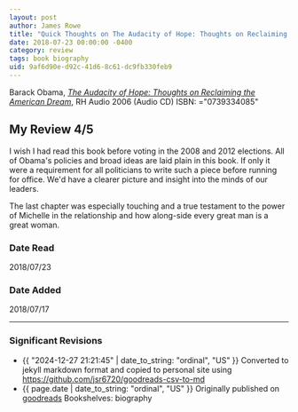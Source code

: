 ```yaml
---
layout: post
author: James Rowe
title: "Quick Thoughts on The Audacity of Hope: Thoughts on Reclaiming the American Dream"
date: 2018-07-23 00:00:00 -0400
category: review
tags: book biography
uid: 9af6d90e-d92c-41d6-8c61-dc9fb330feb9
---
```


Barack Obama, *[The Audacity of Hope: Thoughts on Reclaiming the American Dream](https://www.goodreads.com/book/show/1120650)*,  RH Audio 2006 (Audio CD) ISBN: ="0739334085"

## My Review 4/5

I wish I had read this book before voting in the 2008 and 2012 elections. All of Obama's policies and broad ideas are laid plain in this book. If only it were a requirement for all politicians to write such a piece before running for office. We'd have a clearer picture and insight into the minds of our leaders.

The last chapter was especially touching and a true testament to the power of Michelle in the relationship and how along-side every great man is a great woman.

### Date Read
2018/07/23

### Date Added
2018/07/17

---

### Significant Revisions

- {{ "2024-12-27 21:21:45" | date_to_string: "ordinal", "US" }} Converted to jekyll markdown format and copied to personal site using <https://github.com/jsr6720/goodreads-csv-to-md>
- {{ page.date | date_to_string: "ordinal", "US" }} Originally published on [goodreads](https://www.goodreads.com) Bookshelves: biography